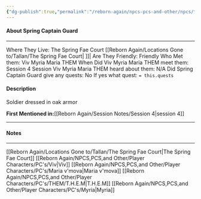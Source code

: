 ```yaml
---
{"dg-publish":true,"permalink":"/reborn-again/npcs-pcs-and-other/npcs/friendly/spring-captain-guard/"}
---
```



#### About Spring Captain Guard
---
Where They Live: The Spring Fae Court [[Reborn Again/Locations Gone to/Tallan/The Spring Fae Court\| ]]| 
Are They Friendly: Friendly 
Who Met them: Viv Myria Maria THEM
When Did Viv Myria Maria THEM meet them: Session 4
Session Viv Myria Maria THEM heard about them: N/A
Did Spring Captain Guard give any quests: No
	If yes what quest: `= this.quests`


#### Description
 Soldier dressed in oak armor
 
**First Mentioned in:**[[Reborn Again/Session Notes/Session 4\|session 4]]

---

#### Notes
---

[[Reborn Again/Locations Gone to/Tallan/The Spring Fae Court\|The Spring Fae Court]]
[[Reborn Again/NPCS,PCS,and Other/Player Characters/PC's/Viv\|Viv]]
[[Reborn Again/NPCS,PCS,and Other/Player Characters/PC's/Maria v'mova\|Maria v'mova]]
[[Reborn Again/NPCS,PCS,and Other/Player Characters/PC's/THEM/T.H.E.M\|T.H.E.M]]
[[Reborn Again/NPCS,PCS,and Other/Player Characters/PC's/Myria\|Myria]]

